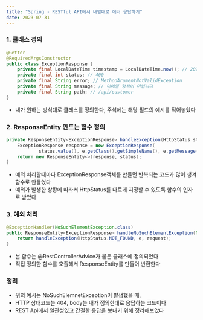 ```yaml
---
title: "Spring - RESTful API에서 내맘대로 에러 응답하기"
date: 2023-07-31
---
```


### 1. 클래스 정의
```java
@Getter
@RequiredArgsConstructor
public class ExceptionResponse {
    private final LocalDateTime timestamp = LocalDateTime.now(); // 2023-08-01T00:00:57.5995502
    private final int status; // 400
    private final String error; // MethodArumentNotValidException
    private final String message; // 이메일 형식이 아닙니다
    private final String path; // /api/customer
}
```
- 내가 원하는 방식대로 클래스를 정의한다, 주석에는 해당 필드의 예시를 적어놓았다

### 2. ResponseEntity 만드는 함수 정의
```java
private ResponseEntity<ExceptionResponse> handleException(HttpStatus status, Exception e, HttpServletRequest request) {
    ExceptionResponse response = new ExceptionResponse(
            status.value(), e.getClass().getSimpleName(), e.getMessage(), request.getRequestURI());
    return new ResponseEntity<>(response, status);
}
```
- 예외 처리할때마다 ExceptionResponse객체를 만들면 반복되는 코드가 많이 생겨 함수로 만들었다
- 예외가 발생한 상황에 따라서 HttpStatus를 다르게 지정할 수 있도록 함수의 인자로 받았다

### 3. 예외 처리
```java
@ExceptionHandler(NoSuchElementException.class)
public ResponseEntity<ExceptionResponse> handleNoSuchElementException(NoSuchElementException e, HttpServletRequest request) {
    return handleException(HttpStatus.NOT_FOUND, e, request);
}
```
- 본 함수는 @RestControllerAdvice가 붙은 클래스에 정의되었다
- 직접 정의한 함수를 호출해서 ResponseEntity를 만들어 반환한다

### 정리
- 위의 예시는 NoSuchElemnetException이 발생했을 때,
- HTTP 상태코드는 404, body는 내가 정의한대로 응답하는 코드이다
- REST Api에서 일관성있고 간결한 응답을 보내기 위해 정리해보았다
